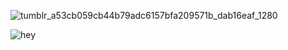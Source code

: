 <p align="center">

![tumblr_a53cb059cb44b79adc6157bfa209571b_dab16eaf_1280](https://github.com/user-attachments/assets/37cfcbf2-c7f1-4b5f-b1a4-0e6853628623)

![hey](https://komarev.com/ghpvc/?username=8koge)
</p>
